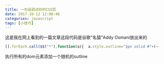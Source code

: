 ```yaml
---
title: 一句话调试你的CSS层
date: 2017-10-12 12:08:46
categories: javascript
tags: [小技巧]
---
```


这是我在网上看到的一篇文章这段代码是谷歌“名猿”Addy Osmani放出来的
```js
[].forEach.call($$("*"),function(a){  a.style.outline="1px solid #"+(~~(Math.random()*(1<<24))).toString(16) });    //选取所有的元素，给每个元素加个边框(随机色)
```
执行所有的dom元素添加一个随机的outline
